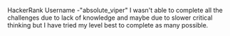 HackerRank Username -"absolute_viper"
I wasn't able to complete all the challenges due to lack of knowledge and maybe due to slower critical thinking but I have tried my level best to complete as many possible.
